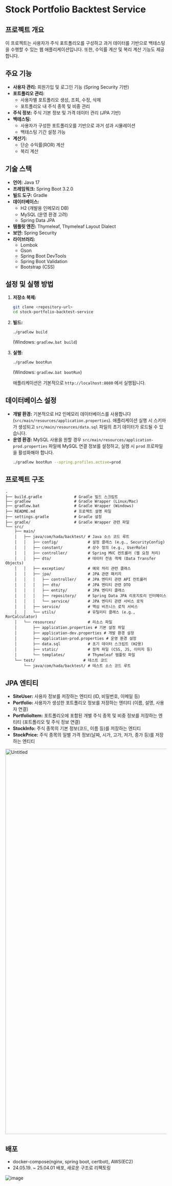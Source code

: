 # Stock Portfolio Backtest Service

## 프로젝트 개요

이 프로젝트는 사용자가 주식 포트폴리오를 구성하고 과거 데이터를 기반으로 백테스팅을 수행할 수 있는 웹 애플리케이션입니다. 또한, 수익률 계산 및 복리 계산 기능도 제공합니다.

## 주요 기능

*   **사용자 관리:** 회원가입 및 로그인 기능 (Spring Security 기반)
*   **포트폴리오 관리:**
    *   사용자별 포트폴리오 생성, 조회, 수정, 삭제
    *   포트폴리오 내 주식 종목 및 비중 관리
*   **주식 정보:** 주식 기본 정보 및 가격 데이터 관리 (JPA 기반)
*   **백테스팅:**
    *   사용자가 구성한 포트폴리오를 기반으로 과거 성과 시뮬레이션
    *   백테스팅 기간 설정 가능
*   **계산기:**
    *   단순 수익률(ROR) 계산
    *   복리 계산

## 기술 스택

*   **언어:** Java 17
*   **프레임워크:** Spring Boot 3.2.0
*   **빌드 도구:** Gradle
*   **데이터베이스:**
    *   H2 (개발용 인메모리 DB)
    *   MySQL (운영 환경 고려)
    *   Spring Data JPA
*   **템플릿 엔진:** Thymeleaf, Thymeleaf Layout Dialect
*   **보안:** Spring Security
*   **라이브러리:**
    *   Lombok
    *   Gson
    *   Spring Boot DevTools
    *   Spring Boot Validation
    *   Bootstrap (CSS)

## 설정 및 실행 방법

1.  **저장소 복제:**
    ```bash
    git clone <repository-url>
    cd stock-portfolio-backtest-service
    ```
2.  **빌드:**
    ```bash
    ./gradlew build
    ```
    (Windows: `gradlew.bat build`)
3.  **실행:**
    ```bash
    ./gradlew bootRun
    ```
    (Windows: `gradlew.bat bootRun`)

    애플리케이션은 기본적으로 `http://localhost:8080` 에서 실행됩니다.

## 데이터베이스 설정

*   **개발 환경:** 기본적으로 H2 인메모리 데이터베이스를 사용합니다 (`src/main/resources/application.properties`). 애플리케이션 실행 시 스키마가 생성되고 `src/main/resources/data.sql` 파일의 초기 데이터가 로드될 수 있습니다.
*   **운영 환경:** MySQL 사용을 원할 경우 `src/main/resources/application-prod.properties` 파일에 MySQL 연결 정보를 설정하고, 실행 시 `prod` 프로파일을 활성화해야 합니다.
    ```bash
    ./gradlew bootRun --spring.profiles.active=prod
    ```

## 프로젝트 구조

```
.
├── build.gradle              # Gradle 빌드 스크립트
├── gradlew                   # Gradle Wrapper (Linux/Mac)
├── gradlew.bat               # Gradle Wrapper (Windows)
├── README.md                 # 프로젝트 설명 파일
├── settings.gradle           # Gradle 설정
├── gradle/                   # Gradle Wrapper 관련 파일
└── src/
    ├── main/
    │   ├── java/com/hada/backtest/ # Java 소스 코드 루트
    │   │   ├── config/             # 설정 클래스 (e.g., SecurityConfig)
    │   │   ├── constant/           # 상수 정의 (e.g., UserRole)
    │   │   ├── controller/         # Spring MVC 컨트롤러 (웹 요청 처리)
    │   │   ├── dto/                # 데이터 전송 객체 (Data Transfer Objects)
    │   │   ├── exception/          # 예외 처리 관련 클래스
    │   │   ├── jpa/                # JPA 관련 패키지
    │   │   │   ├── controller/     # JPA 엔티티 관련 API 컨트롤러
    │   │   │   ├── dto/            # JPA 엔티티 관련 DTO
    │   │   │   ├── entity/         # JPA 엔티티 클래스
    │   │   │   ├── repository/     # Spring Data JPA 리포지토리 인터페이스
    │   │   │   └── service/        # JPA 엔티티 관련 서비스 로직
    │   │   ├── service/            # 핵심 비즈니스 로직 서비스
    │   │   └── utils/              # 유틸리티 클래스 (e.g., RorCalculator)
    │   └── resources/              # 리소스 파일
    │       ├── application.properties # 기본 설정 파일
    │       ├── application-dev.properties # 개발 환경 설정
    │       ├── application-prod.properties # 운영 환경 설정
    │       ├── data.sql            # 초기 데이터 스크립트 (H2용)
    │       ├── static/             # 정적 파일 (CSS, JS, 이미지 등)
    │       └── templates/          # Thymeleaf 템플릿 파일
    └── test/                     # 테스트 코드
        └── java/com/hada/backtest/ # 테스트 소스 코드 루트
```

## JPA 엔티티

*   **SiteUser:** 사용자 정보를 저장하는 엔티티 (ID, 비밀번호, 이메일 등)
*   **Portfolio:** 사용자가 생성한 포트폴리오 정보를 저장하는 엔티티 (이름, 설명, 사용자 연결)
*   **PortfolioItem:** 포트폴리오에 포함된 개별 주식 종목 및 비중 정보를 저장하는 엔티티 (포트폴리오 및 주식 정보 연결)
*   **StockInfo:** 주식 종목의 기본 정보(코드, 이름 등)를 저장하는 엔티티
*   **StockPrice:** 주식 종목의 일별 가격 정보(날짜, 시가, 고가, 저가, 종가 등)를 저장하는 엔티티
<img width="1200" alt="Untitled" src="https://github.com/ChaneHaDa/stock-portfolio-backtest-service/assets/140226331/7b371215-9122-4b9e-8201-35a164381b08">

## 배포
* docker-compose(nginx, spring boot, certbot), AWS(EC2)
* 24.05.19. ~ 25.04.01 배포, 새로운 구조로 리팩토링
  
![image](https://github.com/ChaneHaDa/stock-portfolio-backtest-service/assets/140226331/6a2785de-9aa5-4ca1-970c-ae92f8e3329f)
